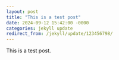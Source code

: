 ```yaml
---
layout: post
title: "This is a test post"
date: 2024-09-12 15:42:00 -0000
categories: jekyll update
redirect_from: /jekyll/update/123456798/
---
```


This is a test post.
